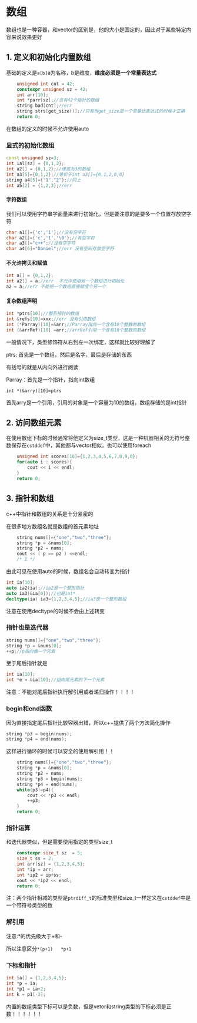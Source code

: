 # 数组

数组也是一种容器，和vector的区别是，他的大小是固定的，因此对于某些特定内容来说效果更好

## 1. 定义和初始化内置数组

基础的定义是`a[b]`a为名称，b是维度，**维度必须是一个常量表达式**

```c++
	unsigned int cnt = 42;
	constexpr unsigned sz = 42;
	int arr[10];
	int *parr[sz];//含有42个指针的数组
	string bad[cnt];//err
	string strs[get_size()];//只有当get_size是一个常量比表达式的时候才正确
	return 0;

```

在数组的定义的时候不允许使用auto

### 显式的初始化数组

```c++
const unsigned sz=3;
int ial[sz] = {0,1,2};
int a2[] = {0,1,2};//维度为3的数组
int a3[5]={0,1,2};//等价于int a3[]={0,1,2,0,0}
string a4[5]={"1","2"};//同上
int a5[2] = {1,2,3};//err
```

#### 字符数组

我们可以使用字符串字面量来进行初始化，但是要注意的是要多一个位置存放空字符

```c++
char a1[]={'c','1'};//没有空字符
char a2[]={'c','1','\0'};//有空字符
char a3[]="c++";//没有空字符
char a4[6]="Daniel";//err 没有空间存放空字符
```

#### 不允许拷贝和赋值

```c++
int a[] = {0,1,2};
int a2[] = a;//err  不允许使用另一个数组进行初始化
a2 = a;//err 不能把一个数组直接赋值个另一个
```

#### 复杂数组声明

```c++
int *ptrs[10];//整形指针的数组
int &refs[10]=xxx;//err 没有引用数组
int (*Parray)[10]=&arr;//Parray指向一个含有10个整数的数组
int (&arrRef)[10] =arr;//arrRef引用一个含有10个整数的数组
```

一般情况下，类型修饰符从右到左一次绑定，这样就比较好理解了

ptrs: 首先是一个数组，然后是名字，最后是存储的东西

有括号的就是从内向外进行阅读

Parray：首先是一个指针，指向int数组



`int *(&arry)[10]=ptrs`

首先arry是一个引用，引用的对象是一个容量为10的数组，数组存储的是int指针

## 2. 访问数组元素

在使用数组下标的时候通常将他定义为size_t类型，这是一种机器相关的无符号整数保存在`cstddef`中，其他都与vector相似，也可以使用foreach

```c++
	unsigned int scores[10]={1,2,3,4,5,6,7,8,9,0};
	for(auto i : scores){
		cout << i << endl;
	}
	return 0;

```

## 3. 指针和数组

c++中指针和数组的关系是十分紧密的

在很多地方数组名就是数组的首元素地址

```c++
	string nums[]={"one","two","three"};
	string *p = &nums[0];
	string *p2 = nums;
	cout << ( p == p2 ) <<endl;
	/* 1 */
```

由此可见在使用auto的时候，数组名会自动转变为指针

```c++
int ia[10];
auto ia2(ia);//ia2是一个整形指针
auto ia3(&ia[0]);//也是int*
decltype(ia) ia3={1,2,3,4,5};//ia3是一个整形数组
```

注意在使用decltype的时候不会由上述转变

### 指针也是迭代器

```c++
string nums[]={"one","two","three"};
string *p = &nums[0];
++p;//p指向像一个元素
```

至于尾后指针就是

```c++
int ia[10];
int *e = &ia[10];//指向尾元素的下一个元素
```

注意：不能对尾后指针执行解引用或者递归操作！！！！

### begin和end函数

因为直接指定尾后指针比较容器出错，所以c++提供了两个方法简化操作

```c++
string *p3 = begin(nums);
string *p4 = end(nums);
```

这样进行循环的时候可以安全的使用解引用！！

```c++
	string nums[]={"one","two","three"};
	string *p = &nums[0];
	string *p2 = nums;
	string *p3 = begin(nums);
	string *p4 = end(nums);
	while(p3!=p4){
		cout << *p3 << endl;
		++p3;
	}
	return 0;

```

### 指针运算

和迭代器类似，但是需要使用指定的类型size_t

```c++
	constexpr size_t sz  = 5;
	size_t ss = 2;
	int arr[sz] = {1,2,3,4,5};
	int *ip = arr;
	int *ip2 = ip+ss;
	cout << *ip2 << endl;
	return 0;
```

注：两个指针相减的类型是`ptrdiff_t`的标准类型和size_t一样定义在`cstddef`中是一个带符号类型的数

### 解引用

注意:*的优先级大于+和-

所以注意区分`*(p+1)   *p+1`

### 下标和指针

```c++
int ia[] = {1,2,3,4,5};
int *p = ia;
int *p1 = ia+2;
int k = p1[-2];
```

内置的数组类型下标可以是负数，但是vetor和string类型的下标必须是正数！！！！！！

